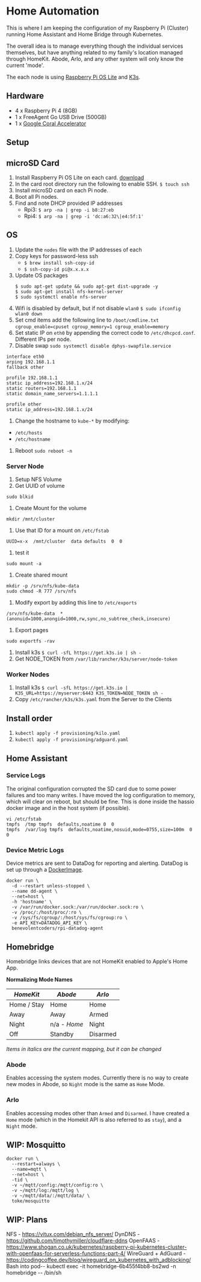 # Home Automation

This is where I am keeping the configuration of my Raspberry Pi (Cluster) running Home Assistant and Home Bridge through Kubernetes.

The overall idea is to manage everything though the individual services themselves, but have anything related to my family's location managed through HomeKit. Abode, Arlo, and any other system will only know the current 'mode'.

The each node is using [Raspberry Pi OS Lite](https://www.raspberrypi.org/software/operating-systems/) and [K3s](https://k3s.io).

## Hardware

 - 4 x Raspberry Pi 4 (8GB)
 - 1 x FreeAgent Go USB Drive (500GB)
 - 1 x [Google Coral Accelerator](https://coral.ai)

## Setup

## microSD Card

 1. Install Raspberry Pi OS Lite on each card. [download](https://www.raspberrypi.org/software/operating-systems/)
 1. In the card root directory run the following to enable SSH.
     ```$ touch ssh```
 1. Install microSD card on each Pi node.
 1. Boot all Pi nodes.
 1. Find and note DHCP provided IP addresses
     - Rpi3: ```$ arp -na | grep -i b8:27:eb```
     - Rpi4: ```$ arp -na | grep -i 'dc:a6:32\|e4:5f:1'```

## OS

 1. Update the `nodes` file with the IP addresses of each
 1. Copy keys for password-less ssh
    - ```$ brew install ssh-copy-id```
    - ```$ ssh-copy-id pi@x.x.x.x```
 1. Update OS packages
     ```
     $ sudo apt-get update && sudo apt-get dist-upgrade -y
     $ sudo apt-get install nfs-kernel-server
     $ sudo systemctl enable nfs-server
     ```
 1. Wifi is disabled by default, but if not disable `wlan0`
     ```$ sudo ifconfig wlan0 down```
 1. Set cmd items add the following line to `/boot/cmdline.txt`
    ```cgroup_enable=cpuset cgroup_memory=1 cgroup_enable=memory```
 1. Set static IP on `eth0` by appending the correct code to `/etc/dhcpcd.conf`. Different IPs per node.
 1. Disable swap ```sudo systemctl disable dphys-swapfile.service```
```
interface eth0
arping 192.168.1.1
fallback other     

profile 192.168.1.1
static ip_address=192.168.1.x/24
static routers=192.168.1.1
static domain_name_servers=1.1.1.1

profile other
static ip_address=192.168.1.x/24
```
 1. Change the hostname to `kube-*` by modifying:
   - `/etc/hosts`
   - `/etc/hostname`

 1. Reboot `sudo reboot -n`

### Server Node

 1. Setup NFS Volume
   1. Get UUID of volume
```
sudo blkid
```
   1. Create Mount for the volume
```
mkdir /mnt/cluster
```
   1. Use that ID for a mount on `/etc/fstab`
```
UUID=x-x  /mnt/cluster  data defaults  0  0
```
   1. test it
```
sudo mount -a
```
   1. Create shared mount
```
mkdir -p /srv/nfs/kube-data
sudo chmod -R 777 /srv/nfs
```
   1. Modify export by adding this line to `/etc/exports`
```
/srv/nfs/kube-data  *(anonuid=1000,anongid=1000,rw,sync,no_subtree_check,insecure)
```
   1. Export pages
```
sudo exportfs -rav
```

 1. Install k3s
    ```$ curl -sfL https://get.k3s.io | sh -```
 1. Get NODE_TOKEN from `/var/lib/rancher/k3s/server/node-token`

### Worker Nodes

 1. Install k3s
    ```$ curl -sfL https://get.k3s.io | K3S_URL=https://myserver:6443 K3S_TOKEN=NODE_TOKEN sh -```
 1. Copy `/etc/rancher/k3s/k3s.yaml` from the Server to the Clients

## Install order

 1. `kubectl apply -f provisioning/kilo.yaml`
 1. `kubectl apply -f provisioning/adguard.yaml`

## Home Assistant

### Service Logs

The original configuration corrupted the SD card due to some power failures and too many writes. I have moved the log configuration to memory, which will clear on reboot, but should be fine. This is done inside the hassio docker image and in the host system (if possible).

```
vi /etc/fstab
tmpfs  /tmp tmpfs  defaults,noatime 0  0
tmpfs  /var/log tmpfs  defaults,noatime,nosuid,mode=0755,size=100m  0  0
```

### Device Metric Logs

Device metrics are sent to DataDog for reporting and alerting. DataDog is set up through a [DockerImage](https://github.com/BenevolentCoders/rpi-datadog-agent).

```
docker run \
  -d --restart unless-stopped \
  --name dd-agent \
  --net=host \
  -h 'hostname' \
  -v /var/run/docker.sock:/var/run/docker.sock:ro \
  -v /proc/:/host/proc/:ro \
  -v /sys/fs/cgroup/:/host/sys/fs/cgroup:ro \
  -e API_KEY=DATADOG_API_KEY \
  benevolentcoders/rpi-datadog-agent
```

## Homebridge

Homebridge links devices that are not HomeKit enabled to Apple's Home App.

**Normalizing Mode Names**

_HomeKit_   | _Abode_      | _Arlo_
------------|--------------|----------
Home / Stay | Home         | Home
Away        | Away         | Armed
Night       | n/a - _Home_ | Night
Off         | Standby      | Disarmed

_Items in italics are the current mapping, but it can be changed_

### Abode

Enables accessing the system modes. Currently there is no way to create new modes in Abode, so `Night` mode is the same as `Home` Mode.

### Arlo

Enables accessing modes other than `Armed` and `Disarmed`. I have created a `Home` mode (which in the Homekit API is also referred to as `stay`), and a `Night` mode.

## WIP: Mosquitto

```
docker run \
  --restart=always \
  --name=mqtt \
  --net=host \
  -tid \
  -v ~/mqtt/config:/mqtt/config:ro \
  -v ~/mqtt/log:/mqtt/log \
  -v ~/mqtt/data/:/mqtt/data/ \
  toke/mosquitto
```


## WIP: Plans

NFS - https://vitux.com/debian_nfs_server/
DynDNS - https://github.com/timothymiller/cloudflare-ddns
OpenFAAS - https://www.shogan.co.uk/kubernetes/raspberry-pi-kubernetes-cluster-with-openfaas-for-serverless-functions-part-4/
WireGuard + AdGuard - https://codingcoffee.dev/blog/wireguard_on_kubernetes_with_adblocking/
Bash into pod-- kubectl exec -it homebridge-6b455f4bb8-bs2wd -n homebridge -- /bin/sh
